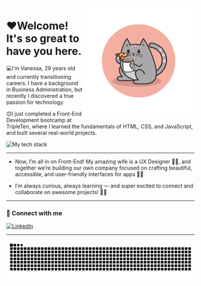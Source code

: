 <img src = "CatMe.gif" width = "300px" align= "right" />

# ❤️Welcome! It's so great to have you here.

💻I'm Vanessa, 29 years old and currently transitioning careers. I have a background in Business Administration, but recently I discovered a true passion for technology. 

😊I just completed a Front-End Development bootcamp at TripleTen, where I learned the fundamentals of HTML, CSS, and JavaScript, and built several real-world projects.

<div align="left">
  <img src="https://skillicons.dev/icons?i=html,css,js,react,nodejs&theme=light&perline=5" alt="My tech stack"/>
</div>

---

- Now, I’m all in on Front-End! My amazing wife is a UX Designer 🎨💡, and together we’re building our own company focused on crafting beautiful, accessible, and user-friendly interfaces for apps 📱✨

- I’m always curious, always learning — and super excited to connect and collaborate on awesome projects! 🤝💬

---

### 📲 Connect with me

[![LinkedIn](https://img.shields.io/badge/LinkedIn-blue?style=for-the-badge&logo=linkedin&logoColor=white)](https://www.linkedin.com/in/vanessa-nascimento-da-silva-63728b142/)

---

<picture align="center">
  <source media="(prefers-color-scheme: dark)" srcset="https://raw.githubusercontent.com/vanessanascimento28/vanessanascimento28/output/github-contribution-grid-snake-dark.svg">
  <source media="(prefers-color-scheme: light)" srcset="https://raw.githubusercontent.com/vanessanascimento28/vanessanascimento28/output/github-contribution-grid-snake-dark.svg">
  <img align="center" alt="github contribution grid snake animation" src="https://raw.githubusercontent.com/vanessanascimento28/vanessanascimento28/output/github-contribution-grid-snake.svg">
</picture>

